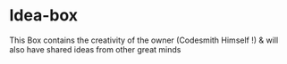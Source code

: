 Idea-box
========

This Box contains the creativity of the owner (Codesmith Himself !) &amp; will also have shared ideas from other great minds